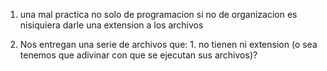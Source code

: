 1. una mal practica no solo de programacion si no de organizacion es nisiquiera darle una extension a los archivos


2. Nos entregan una serie de archivos que: 1. no tienen ni extension (o sea tenemos que adivinar con que se ejecutan sus archivos)? 

